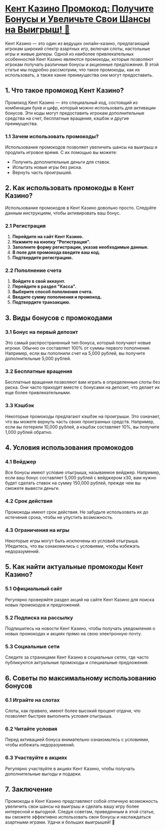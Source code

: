 # [Кент Казино Промокод: Получите Бонусы и Увеличьте Свои Шансы на Выигрыш! 🎉](https://brandplay.link/XRH1g6Vb)

Кент Казино — это один из ведущих онлайн-казино, предлагающий игрокам широкий спектр азартных игр, включая слоты, настольные игры и живые дилеры. Одной из наиболее привлекательных особенностей Кент Казино являются промокоды, которые позволяют игрокам получать различные бонусы и акционные предложения. В этой статье мы подробно рассмотрим, что такое промокоды, как их использовать, а также какие преимущества они могут предоставить.

## 1. Что такое промокод Кент Казино?

Промокод Кент Казино — это специальный код, состоящий из комбинации букв и цифр, который можно использовать для активации бонусов. Эти коды могут предоставить игрокам дополнительные средства на счет, бесплатные вращения, кэшбэк и другие преимущества.

### 1.1 Зачем использовать промокоды?

Использование промокодов позволяет увеличить шансы на выигрыш и продлить игровое время. С их помощью вы можете:

* Получить дополнительные деньги для ставок.
* Испытать новые игры без риска.
* Вернуть часть проигрышей.

## 2. Как использовать промокоды в Кент Казино?

Использование промокодов в Кент Казино довольно просто. Следуйте данным инструкциям, чтобы активировать ваш бонус.

### 2.1 Регистрация

1. **Перейдите на сайт Кент Казино.**
2. **Нажмите на кнопку "Регистрация".**
3. **Заполните форму регистрации, указав необходимые данные.**
4. **В поле для промокода введите ваш код.**
5. **Подтвердите регистрацию.**

### 2.2 Пополнение счета

1. **Войдите в свой аккаунт.**
2. **Перейдите в раздел "Касса".**
3. **Выберите способ пополнения счета.**
4. **Введите сумму пополнения и промокод.**
5. **Подтвердите транзакцию.**

## 3. Виды бонусов с промокодами

### 3.1 Бонус на первый депозит

Это самый распространенный тип бонуса, который получают новые игроки. Обычно он составляет 100% от суммы первого пополнения. Например, если вы пополнили счет на 5,000 рублей, вы получите дополнительные 5,000 рублей.

### 3.2 Бесплатные вращения

Бесплатные вращения позволяют вам играть в определенные слоты без риска. Они часто приходят вместе с бонусами на депозит, что делает их еще более привлекательными.

### 3.3 Кэшбэк

Некоторые промокоды предлагают кэшбэк на проигрыши. Это означает, что вы можете вернуть часть своих проигранных средств. Например, если вы потеряли 10,000 рублей, а кэшбэк составляет 10%, вы получите 1,000 рублей обратно.

## 4. Условия использования промокодов

### 4.1 Вейджер

Все бонусы имеют условие отыгрыша, называемое вейджер. Например, если ваш бонус составляет 5,000 рублей с вейджером x30, вам нужно будет сделать ставок на сумму 150,000 рублей, прежде чем вы сможете вывести деньги.

### 4.2 Срок действия

Промокоды имеют срок действия. Не забудьте использовать их до истечения срока, чтобы не упустить возможность.

### 4.3 Ограничения на игры

Некоторые игры могут быть исключены из условий отыгрыша. Убедитесь, что вы ознакомились с условиями, чтобы избежать недоразумений.

## 5. Как найти актуальные промокоды Кент Казино?

### 5.1 Официальный сайт

Регулярно проверяйте раздел акций на сайте Кент Казино для поиска новых промокодов и предложений.

### 5.2 Подписка на рассылку

Подпишитесь на новости Кент Казино, чтобы получать уведомления о новых промокодах и акциях прямо на свою электронную почту.

### 5.3 Социальные сети

Следите за страницами Кент Казино в социальных сетях, где часто публикуются актуальные промокоды и специальные предложения.

## 6. Советы по максимальному использованию бонусов

### 6.1 Играйте на слотах

Слоты, как правило, имеют более высокий процент отдачи, что позволяет быстрее выполнить условия отыгрыша.

### 6.2 Читайте условия

Перед активацией бонуса внимательно ознакомьтесь с условиями, чтобы избежать недоразумений.

### 6.3 Участвуйте в акциях

Регулярно участвуйте в акциях Кент Казино, чтобы получать дополнительные выгоды и подарки.

## 7. Заключение

Промокоды в Кент Казино представляют собой отличную возможность увеличить свои шансы на выигрыш и сделать вашу игру более интересной и выгодной. Следуя советам, приведенным в этой статье, вы сможете эффективно использовать свои бонусы и наслаждаться азартными играми. Удачи и больших выигрышей! 🎊
